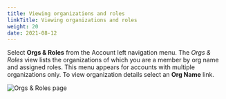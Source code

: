 ```yaml
---
title: Viewing organizations and roles
linkTitle: Viewing organizations and roles
weight: 20
date: 2021-08-12
---
```


Select **Orgs & Roles** from the Account left navigation menu. The *Orgs & Roles* view lists the organizations of which you are a member by org name and assigned roles. This menu appears for accounts with multiple organizations only. To view organization details select an **Org Name** link.

![Orgs & Roles page](/Images/orgs_and_roles_tab.png)